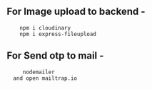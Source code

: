 ## For Image upload to backend - 
        npm i cloudinary
        npm i express-fileupload
## For Send otp to mail - 
         nodemailer
      and open mailtrap.io
